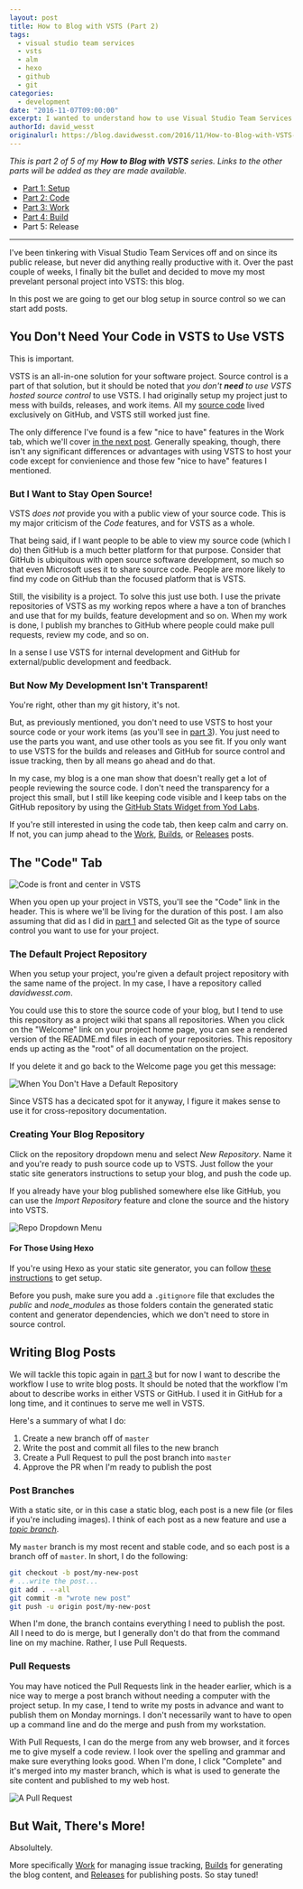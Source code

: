 ```yaml
---
layout: post
title: How to Blog with VSTS (Part 2)
tags:
  - visual studio team services
  - vsts
  - alm
  - hexo
  - github
  - git
categories:
  - development
date: "2016-11-07T09:00:00"
excerpt: I wanted to understand how to use Visual Studio Team Services (VSTS) for a "real" project. Being a noob, I decided to move my blog to VSTS to understand how _any_ project can benefit from ALM practices using VSTS. In part 2 of 5, we get our blog into source control.
authorId: david_wesst
originalurl: https://blog.davidwesst.com/2016/11/How-to-Blog-with-VSTS-Part-2/
---
```


_This is part 2 of 5 of my **How to Blog with VSTS** series. Links to the other parts will be added as they are made available._

+ [Part 1: Setup][1]
+ [Part 2: Code][2] 
+ [Part 3: Work][3]
+ [Part 4: Build][4]
+ Part 5: Release

[1]: https://blog.davidwesst.com/2016/10/How-to-Blog-with-VSTS-Part-1/
[2]: https://blog.davidwesst.com/2016/11/How-to-Blog-with-VSTS-Part-2/
[3]: https://blog.davidwesst.com/2016/11/How-to-Blog-with-VSTS-Part-3/
[4]: https://blog.davidwesst.com/2016/11/How-to-Blog-with-VSTS-Part-4/
[5]: #

---

I've been tinkering with Visual Studio Team Services off and on since its public release, but never did anything really productive with it. Over the past couple of weeks, I finally bit the bullet and decided to move my most prevelant personal project into VSTS: this blog.

In this post we are going to get our blog setup in source control so we can start add posts.

## You Don't Need Your Code in VSTS to Use VSTS
This is important.

VSTS is an all-in-one solution for your software project. Source control is a part of that solution, but it should be noted that _you don't **need** to use VSTS hosted source control_ to use VSTS. I had originally setup my project just to mess with builds, releases, and work items. All my [source code](https://github.com/davidwesst/dw-blog) lived exclusively on GitHub, and VSTS still worked just fine.

The only difference I've found is a few "nice to have" features in the Work tab, which we'll cover [in the next post][3]. Generally speaking, though, there isn't any significant differences or advantages with using VSTS to host your code except for convienience and those few "nice to have" features I mentioned.

### But I Want to Stay Open Source!
VSTS _does not_ provide you with a public view of your source code. This is my major criticism of the _Code_ features, and for VSTS as a whole. 

That being said, if I want people to be able to view my source code (which I do) then GitHub is a much better platform for that purpose. Consider that GitHub is ubiquitous with open source software development, so much so that even Microsoft uses it to share source code. People are more likely to find my code on GitHub than the focused platform that is VSTS. 

Still, the visibility is a project. To solve this just use both. I use the private repositories of VSTS as my working repos where a have a ton of branches and use that for my builds, feature development and so on. When my work is done, I publish my branches to GitHub where people could make pull requests, review my code, and so on.

In a sense I use VSTS for internal development and GitHub for external/public development and feedback.

### But Now My Development Isn't Transparent!
You're right, other than my git history, it's not.

But, as previously mentioned, you don't need to use VSTS to host your source code or your work items (as you'll see in [part 3][3]). You just need to use the parts you want, and use other tools as you see fit. If you only want to use VSTS for the builds and releases and GitHub for source control and issue tracking, then by all means go ahead and do that.

In my case, my blog is a one man show that doesn't really get a lot of people reviewing the source code. I don't need the transparency for a project this small, but I still like keeping code visible and I keep tabs on the GitHub repository by using the [GitHub Stats Widget from Yod Labs](https://marketplace.visualstudio.com/items?itemName=YodLabs.yodlabs-githubstats).

If you're still interested in using the code tab, then keep calm and carry on. If not, you can jump ahead to the [Work][3], [Builds][4], or [Releases][5] posts.

## The "Code" Tab
![Code is front and center in VSTS](LgqbXYyl.png)

When you open up your project in VSTS, you'll see the "Code" link in the header. This is where we'll be living for the duration of this post. I am also assuming that did as I did in [part 1][1] and selected Git as the type of source control you want to use for your project.

### The Default Project Repository
When you setup your project, you're given a default project repository with the same name of the project. In my case, I have a repository called _davidwesst.com_.

You could use this to store the source code of your blog, but I tend to use this repository as a project wiki that spans all repositories. When you click on the "Welcome" link on your project home page, you can see a rendered version of the README.md files in each of your repositories. This repository ends up acting as the "root" of all documentation on the project.

If you delete it and go back to the Welcome page you get this message:

![When You Don't Have a Default Repository](NaI2INbl.png)

Since VSTS has a decicated spot for it anyway, I figure it makes sense to use it for cross-repository documentation. 

### Creating Your Blog Repository
Click on the repository dropdown menu and select _New Repository_. Name it and you're ready to push source code up to VSTS. Just follow the your static site generators instructions to setup your blog, and push the code up.

If you already have your blog published somewhere else like GitHub, you can use the _Import Repository_ feature and clone the source and the history into VSTS.

![Repo Dropdown Menu](XC8Oqnpl.png)

#### For Those Using Hexo
If you're using Hexo as your static site generator, you can follow [these instructions](https://hexo.io/docs/setup.html) to get setup.

Before you push, make sure you add a `.gitignore` file that excludes the _public_ and _node\_modules_ as those folders contain the generated static content and generator dependencies, which we don't need to store in source control.

## Writing Blog Posts
We will tackle this topic again in [part 3][3] but for now I want to describe the workflow I use to write blog posts. It should be noted that the workflow I'm about to describe works in either VSTS or GitHub. I used it in GitHub for a long time, and it continues to serve me well in VSTS.

Here's a summary of what I do:
1. Create a new branch off of `master`
2. Write the post and commit all files to the new branch
3. Create a Pull Request to pull the post branch into `master`
4. Approve the PR when I'm ready to publish the post

### Post Branches
With a static site, or in this case a static blog, each post is a new file (or files if you're including images). I think of each post as a new feature and use a [_topic branch_](https://git-scm.com/book/en/v2/Git-Branching-Branching-Workflows#Topic-Branches). 

My `master` branch is my most recent and stable code, and so each post is a branch off of `master`. In short, I do the following:

```bash
git checkout -b post/my-new-post
# ...write the post...
git add . --all
git commit -m "wrote new post"
git push -u origin post/my-new-post
```

When I'm done, the branch contains everything I need to publish the post. All I need to do is merge, but I generally don't do that from the command line on my machine. Rather, I use Pull Requests.

### Pull Requests
You may have noticed the Pull Requests link in the header earlier, which is a nice way to merge a post branch without needing a computer with the project setup. In my case, I tend to write my posts in advance and want to publish them on Monday mornings. I don't necessarily want to have to open up a command line and do the merge and push from my workstation.

With Pull Requests, I can do the merge from any web browser, and it forces me to give myself a code review. I look over the spelling and grammar and make sure everything looks good. When I'm done, I click "Complete" and it's merged into my master branch, which is what is used to generate the site content and published to my web host.

![A Pull Request](ZXtAeaHl.png)

## But Wait, There's More!
Absolultely. 

More specifically [Work][3] for managing issue tracking, [Builds][4] for generating the blog content, and [Releases][5] for publishing posts. So stay tuned!
